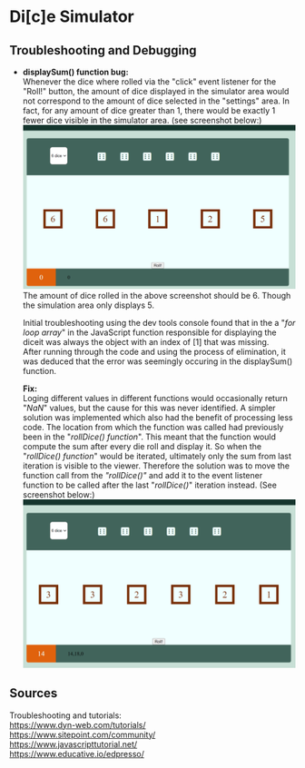 # Di[c]e Simulator #


## Troubleshooting and Debugging ##
- **displaySum() function bug:**  
    Whenever the dice where rolled via the "click" event listener for the "Roll!" button, the amount of dice displayed in the simulator area would not correspond to the amount of dice selected in the "settings" area. In fact, for any amount of dice greater than 1, there would be exactly 1 fewer dice visible in the simulator area. (see screenshot below:)  
    ![Example of aforementioned bug. Viewed in Chrome browser](assets/images/display-score-bug.png)
    The amount of dice rolled in the above screenshot should be 6. Though the simulation area only displays 5.  
    
    Initial troubleshooting using the dev tools console found that in the a "*for loop array*" in the JavaScript function responsible for displaying the diceit was always the object with an index of [1] that was missing.  
    After running through the code and using the process of elimination, it was deduced that the error was seemingly occuring in the displaySum() function.
    
    **Fix:**  
    Loging different values in different functions would occasionally return "*NaN*" values, but the cause for this was never identified. A simpler solution was implemented which also had the benefit of processing less code. The location from which the function was called had previously been in the "*rollDice() function*". This meant that the function would compute the sum after every die roll and display it. So when the "*rollDice() function*" would be iterated, ultimately only the sum from last iteration is visible to the viewer. Therefore the solution was to move the function call from the *"rollDice()"* and add it to the event listener function to be called after the last "*rollDice()*" iteration instead. (See screenshot below:)  
    ![Example after the fix has been applied. Viewed in Chrome Browser](assets/images/display-score-fix.png)

    



## Sources ##
Troubleshooting and tutorials:  
https://www.dyn-web.com/tutorials/  
https://www.sitepoint.com/community/  
https://www.javascripttutorial.net/  
https://www.educative.io/edpresso/  